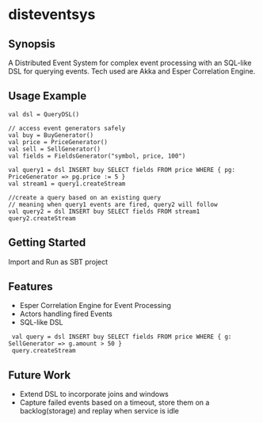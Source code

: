 # disteventsys #

## Synopsis ##
A Distributed Event System for complex event processing with an SQL-like DSL for querying events. Tech used are Akka and Esper Correlation Engine.

## Usage Example ##
```<scala>
val dsl = QueryDSL()

// access event generators safely
val buy = BuyGenerator()
val price = PriceGenerator()
val sell = SellGenerator()
val fields = FieldsGenerator("symbol, price, 100")
    
val query1 = dsl INSERT buy SELECT fields FROM price WHERE { pg: PriceGenerator => pg.price := 5 }
val stream1 = query1.createStream

//create a query based on an existing query
// meaning when query1 events are fired, query2 will follow
val query2 = dsl INSERT buy SELECT fields FROM stream1
query2.createStream

```
## Getting Started ##
Import and Run as SBT project

## Features ##
* Esper Correlation Engine for Event Processing
* Actors handling fired Events
* SQL-like DSL 
```<scala>
 val query = dsl INSERT buy SELECT fields FROM price WHERE { g: SellGenerator => g.amount > 50 }
 query.createStream
 ```
## Future Work ##
* Extend DSL to incorporate joins and windows
* Capture failed events based on a timeout, store them on a backlog(storage) and replay when service is idle
